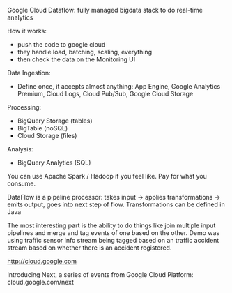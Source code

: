 Google Cloud Dataflow: fully managed bigdata stack to do real-time analytics

How it works:
 - push the code to google cloud
 - they handle load, batching, scaling, everything
 - then check the data on the Monitoring UI

Data Ingestion:
 - Define once, it accepts almost anything: App Engine, Google Analytics Premium, Cloud Logs, Cloud Pub/Sub, Google Cloud Storage

Processing:
 - BigQuery Storage (tables)
 - BigTable (noSQL)
 - Cloud Storage (files)

Analysis:
 - BigQuery Analytics (SQL)

You can use Apache Spark / Hadoop if you feel like.
Pay for what you consume.

DataFlow is a pipeline processor: takes input -> applies transformations -> emits output, goes into next step of flow.
Transformations can be defined in Java

The most interesting part is the ability to do things like join multiple input pipelines and merge and tag events of one based on the other. Demo was using traffic sensor info stream being tagged based on an traffic accident stream based on whether there is an accident registered.

http://cloud.google.com

Introducing Next, a series of events from Google Cloud Platform: cloud.google.com/next